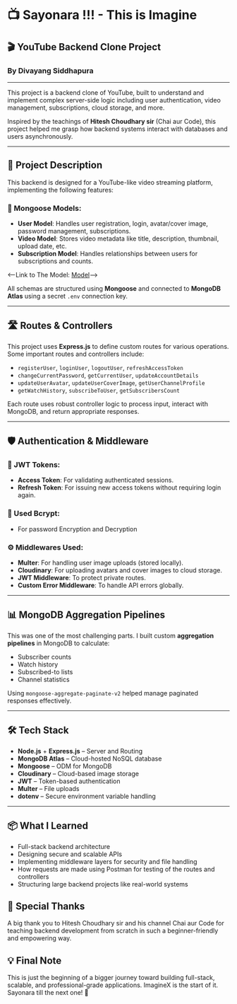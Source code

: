 # 📺 Sayonara !!! - This is Imagine  
## 🎬 YouTube Backend Clone Project  
### By Divayang Siddhapura

---

This project is a backend clone of YouTube, built to understand and implement complex server-side logic including user authentication, video management, subscriptions, cloud storage, and more.

Inspired by the teachings of **Hitesh Choudhary sir** (Chai aur Code), this project helped me grasp how backend systems interact with databases and users asynchronously.

---

## 🚀 Project Description

This backend is designed for a YouTube-like video streaming platform, implementing the following features:

### 🧩 Mongoose Models:
- **User Model**: Handles user registration, login, avatar/cover image, password management, subscriptions.
- **Video Model**: Stores video metadata like title, description, thumbnail, upload date, etc.
- **Subscription Model**: Handles relationships between users for subscriptions and counts.

<--Link to The Model: [Model](https://app.eraser.io/workspace/YtPqZ1VogxGy1jzIDkzj)-->

All schemas are structured using **Mongoose** and connected to **MongoDB Atlas** using a secret `.env` connection key.

---

## 🛣️ Routes & Controllers

This project uses **Express.js** to define custom routes for various operations. Some important routes and controllers include:

- `registerUser`, `loginUser`, `logoutUser`, `refreshAccessToken`
- `changeCurrentPassword`, `getCurrentUser`, `updateAccountDetails`
- `updateUserAvatar`, `updateUserCoverImage`, `getUserChannelProfile`
- `getWatchHistory`, `subscribeToUser`, `getSubscribersCount`

Each route uses robust controller logic to process input, interact with MongoDB, and return appropriate responses.

---

## 🛡️ Authentication & Middleware

### 🔐 JWT Tokens:
- **Access Token**: For validating authenticated sessions.
- **Refresh Token**: For issuing new access tokens without requiring login again.

### 🔐 Used Bcrypt:
- For password Encryption and Decryption

### ⚙️ Middlewares Used:
- **Multer**: For handling user image uploads (stored locally).
- **Cloudinary**: For uploading avatars and cover images to cloud storage.
- **JWT Middleware**: To protect private routes.
- **Custom Error Middleware**: To handle API errors globally.

---

## 📊 MongoDB Aggregation Pipelines

This was one of the most challenging parts. I built custom **aggregation pipelines** in MongoDB to calculate:
- Subscriber counts
- Watch history
- Subscribed-to lists
- Channel statistics

Using `mongoose-aggregate-paginate-v2` helped manage paginated responses effectively.

---

## 🛠️ Tech Stack

- **Node.js** + **Express.js** – Server and Routing
- **MongoDB Atlas** – Cloud-hosted NoSQL database
- **Mongoose** – ODM for MongoDB
- **Cloudinary** – Cloud-based image storage
- **JWT** – Token-based authentication
- **Multer** – File uploads
- **dotenv** – Secure environment variable handling

---

## 📦 What I Learned
- Full-stack backend architecture
- Designing secure and scalable APIs
- Implementing middleware layers for security and file handling
- How requests are made using Postman for testing of the routes and controllers
- Structuring large backend projects like real-world systems


## 🙏 Special Thanks<br>
A big thank you to Hitesh Choudhary sir and his channel Chai aur Code for teaching backend development from scratch in such a beginner-friendly and empowering way.

## 💡 Final Note
This is just the beginning of a bigger journey toward building full-stack, scalable, and professional-grade applications.
ImagineX is the start of it. Sayonara till the next one! 🚀